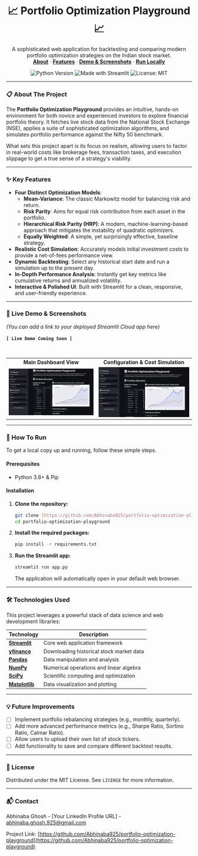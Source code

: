 <div align="center">

  <h1 align="center">📈 Portfolio Optimization Playground 📈</h1>

  <p align="center">
    A sophisticated web application for backtesting and comparing modern portfolio optimization strategies on the Indian stock market.
    <br />
    <a href="#-about-the-project"><strong>About</strong></a> ·
    <a href="#-key-features"><strong>Features</strong></a> ·
    <a href="#-live-demo--screenshots"><strong>Demo & Screenshots</strong></a> ·
    <a href="#-how-to-run"><strong>Run Locally</strong></a>
  </p>

  <p align="center">
    <img src="https://img.shields.io/badge/Python-3.8+-blue.svg?style=for-the-badge&logo=python&logoColor=white" alt="Python Version">
    <img src="https://img.shields.io/badge/Streamlit-FF4B4B?style=for-the-badge&logo=streamlit&logoColor=white" alt="Made with Streamlit">
    <img src="https://img.shields.io/badge/License-MIT-yellow.svg?style=for-the-badge" alt="License: MIT">
  </p>

</div>

---

### 📋 About The Project

The **Portfolio Optimization Playground** provides an intuitive, hands-on environment for both novice and experienced investors to explore financial portfolio theory. It fetches live stock data from the National Stock Exchange (NSE), applies a suite of sophisticated optimization algorithms, and simulates portfolio performance against the Nifty 50 benchmark.

What sets this project apart is its focus on realism, allowing users to factor in real-world costs like brokerage fees, transaction taxes, and execution slippage to get a true sense of a strategy's viability.

---

### ✨ Key Features

-   **Four Distinct Optimization Models**:
    -   **Mean-Variance**: The classic Markowitz model for balancing risk and return.
    -   **Risk Parity**: Aims for equal risk contribution from each asset in the portfolio.
    -   **Hierarchical Risk Parity (HRP)**: A modern, machine-learning-based approach that mitigates the instability of quadratic optimizers.
    -   **Equally Weighted**: A simple, yet surprisingly effective, baseline strategy.
-   **Realistic Cost Simulation**: Accurately models initial investment costs to provide a net-of-fees performance view.
-   **Dynamic Backtesting**: Select any historical start date and run a simulation up to the present day.
-   **In-Depth Performance Analysis**: Instantly get key metrics like cumulative returns and annualized volatility.
-   **Interactive & Polished UI**: Built with Streamlit for a clean, responsive, and user-friendly experience.

---

### 📸 Live Demo & Screenshots

*(You can add a link to your deployed Streamlit Cloud app here)*

**`[ Live Demo Coming Soon ]`**

<br>

<table align="center">
  <tr>
    <td align="center"><b>Main Dashboard View</b></td>
    <td align="center"><b>Configuration & Cost Simulation</b></td>
  </tr>
  <tr>
    <td><img src="assets/ss1.png" alt="Main Dashboard Screenshot" width="100%"></td>
    <td><img src="assets/ss2.png" alt="Configuration Sidebar Screenshot" width="100%"></td>
  </tr>
</table>

---

### 🚀 How To Run

To get a local copy up and running, follow these simple steps.

#### Prerequisites

-   Python 3.8+ & Pip

#### Installation

1.  **Clone the repository:**
    ```sh
    git clone [https://github.com/Abhinaba925/portfolio-optimization-playground.git](https://github.com/Abhinaba925/portfolio-optimization-playground.git)
    cd portfolio-optimization-playground
    ```
2.  **Install the required packages:**
    ```sh
    pip install -r requirements.txt
    ```
3.  **Run the Streamlit app:**
    ```sh
    streamlit run app.py
    ```
    The application will automatically open in your default web browser.

---

### 🛠️ Technologies Used

This project leverages a powerful stack of data science and web development libraries:

| Technology                                                                                                  | Description                               |
| ----------------------------------------------------------------------------------------------------------- | ----------------------------------------- |
| **[Streamlit](https://streamlit.io/)** | Core web application framework            |
| **[yfinance](https://pypi.org/project/yfinance/)** | Downloading historical stock market data  |
| **[Pandas](https://pandas.pydata.org/)** | Data manipulation and analysis            |
| **[NumPy](https://numpy.org/)** | Numerical operations and linear algebra   |
| **[SciPy](https://scipy.org/)** | Scientific computing and optimization     |
| **[Matplotlib](https://matplotlib.org/)** | Data visualization and plotting           |

---

### 💡 Future Improvements

-   [ ] Implement portfolio rebalancing strategies (e.g., monthly, quarterly).
-   [ ] Add more advanced performance metrics (e.g., Sharpe Ratio, Sortino Ratio, Calmar Ratio).
-   [ ] Allow users to upload their own list of stock tickers.
-   [ ] Add functionality to save and compare different backtest results.

---

### 📄 License

Distributed under the MIT License. See `LICENSE` for more information.

---

### 📬 Contact

Abhinaba Ghosh - [Your LinkedIn Profile URL] - abhinaba.ghosh.925@gmail.com

Project Link: [https://github.com/Abhinaba925/portfolio-optimization-playground](https://github.com/Abhinaba925/portfolio-optimization-playground)

